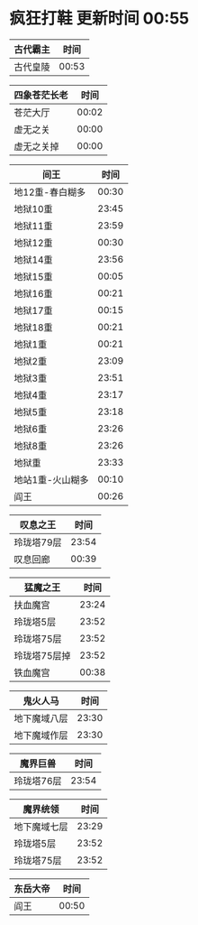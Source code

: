 # 疯狂打鞋 更新时间 00:55

| 古代霸主   | 时间    |
|--------|-------|
| 古代皇陵 | 00:53 |

| 四象苍茫长老   | 时间    |
|--------|-------|
| 苍茫大厅 | 00:02 |
| 虚无之关 | 00:00 |
| 虚无之关掉 | 00:00 |

| 间王   | 时间    |
|--------|-------|
| 地12重-春白糊多 | 00:30 |
| 地狱10重 | 23:45 |
| 地狱11重 | 23:59 |
| 地狱12重 | 00:30 |
| 地狱14重 | 23:56 |
| 地狱15重 | 00:05 |
| 地狱16重 | 00:21 |
| 地狱17重 | 00:15 |
| 地狱18重 | 00:21 |
| 地狱1重 | 00:21 |
| 地狱2重 | 23:09 |
| 地狱3重 | 23:51 |
| 地狱4重 | 23:17 |
| 地狱5重 | 23:18 |
| 地狱6重 | 23:26 |
| 地狱8重 | 23:26 |
| 地狱重 | 23:33 |
| 地站1重-火山糊多 | 00:10 |
| 阎王 | 00:26 |

| 叹息之王   | 时间    |
|--------|-------|
| 玲珑塔79层 | 23:54 |
| 叹息回廊 | 00:39 |

| 猛魔之王   | 时间    |
|--------|-------|
| 扶血魔宫 | 23:24 |
| 玲珑塔5层 | 23:52 |
| 玲珑塔75层 | 23:52 |
| 玲珑塔75层掉 | 23:52 |
| 铁血魔宫 | 00:38 |

| 鬼火人马   | 时间    |
|--------|-------|
| 地下魔域八层 | 23:30 |
| 地下魔域作层 | 23:30 |

| 魔界巨兽   | 时间    |
|--------|-------|
| 玲珑塔76层 | 23:54 |

| 魔界统领   | 时间    |
|--------|-------|
| 地下魔域七层 | 23:29 |
| 玲珑塔5层 | 23:52 |
| 玲珑塔75层 | 23:52 |

| 东岳大帝   | 时间    |
|--------|-------|
| 阎王 | 00:50 |